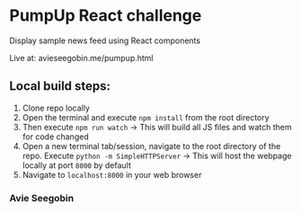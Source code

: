 # PumpUp React challenge

Display sample news feed using React components 

Live at: avieseegobin.me/pumpup.html

## Local build steps:
1. Clone repo locally
2. Open the terminal and execute `npm install` from the root directory
3. Then execute `npm run watch`
  -> This will build all JS files and watch them for code changed
4. Open a new terminal tab/session, navigate to the root directory of the repo. Execute `python -m SimpleHTTPServer`
  -> This will host the webpage locally at port `8000` by default
5. Navigate to `localhost:8000` in your web browser

### Avie Seegobin
